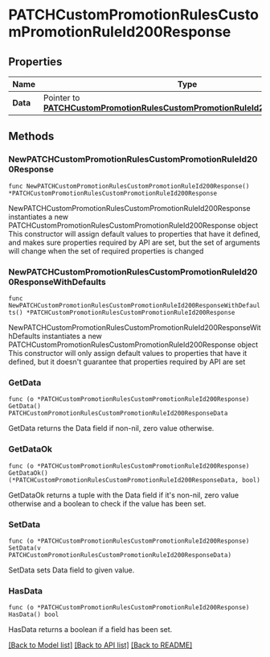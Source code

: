 # PATCHCustomPromotionRulesCustomPromotionRuleId200Response

## Properties

Name | Type | Description | Notes
------------ | ------------- | ------------- | -------------
**Data** | Pointer to [**PATCHCustomPromotionRulesCustomPromotionRuleId200ResponseData**](PATCHCustomPromotionRulesCustomPromotionRuleId200ResponseData.md) |  | [optional] 

## Methods

### NewPATCHCustomPromotionRulesCustomPromotionRuleId200Response

`func NewPATCHCustomPromotionRulesCustomPromotionRuleId200Response() *PATCHCustomPromotionRulesCustomPromotionRuleId200Response`

NewPATCHCustomPromotionRulesCustomPromotionRuleId200Response instantiates a new PATCHCustomPromotionRulesCustomPromotionRuleId200Response object
This constructor will assign default values to properties that have it defined,
and makes sure properties required by API are set, but the set of arguments
will change when the set of required properties is changed

### NewPATCHCustomPromotionRulesCustomPromotionRuleId200ResponseWithDefaults

`func NewPATCHCustomPromotionRulesCustomPromotionRuleId200ResponseWithDefaults() *PATCHCustomPromotionRulesCustomPromotionRuleId200Response`

NewPATCHCustomPromotionRulesCustomPromotionRuleId200ResponseWithDefaults instantiates a new PATCHCustomPromotionRulesCustomPromotionRuleId200Response object
This constructor will only assign default values to properties that have it defined,
but it doesn't guarantee that properties required by API are set

### GetData

`func (o *PATCHCustomPromotionRulesCustomPromotionRuleId200Response) GetData() PATCHCustomPromotionRulesCustomPromotionRuleId200ResponseData`

GetData returns the Data field if non-nil, zero value otherwise.

### GetDataOk

`func (o *PATCHCustomPromotionRulesCustomPromotionRuleId200Response) GetDataOk() (*PATCHCustomPromotionRulesCustomPromotionRuleId200ResponseData, bool)`

GetDataOk returns a tuple with the Data field if it's non-nil, zero value otherwise
and a boolean to check if the value has been set.

### SetData

`func (o *PATCHCustomPromotionRulesCustomPromotionRuleId200Response) SetData(v PATCHCustomPromotionRulesCustomPromotionRuleId200ResponseData)`

SetData sets Data field to given value.

### HasData

`func (o *PATCHCustomPromotionRulesCustomPromotionRuleId200Response) HasData() bool`

HasData returns a boolean if a field has been set.


[[Back to Model list]](../README.md#documentation-for-models) [[Back to API list]](../README.md#documentation-for-api-endpoints) [[Back to README]](../README.md)


